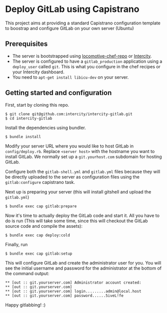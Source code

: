 Deploy GitLab using Capistrano
==============================

This project aims at providing a standard Capistrano configuration template to boostrap and configure GitLab on your own server (Ubuntu)

## Prerequisites

* The server is bootstrapped using [locomotive-chef-repo](https://github.com/firmhouse/locomotive-chef-repo) or [Intercity](http://intercityup.com).
* The server is configured to have a `gitlab_production` application using a `deploy_user` called `git`. This is what you configure in the chef recipes or your Intercity dashboard.
* You need to `apt-get install libicu-dev` on your server.

## Getting started and configuration

First, start by cloning this repo.

```
$ git clone git@github.com:intercity/intercity-gitlab.git
$ cd intercity-gitlab
```

Install the dependencies using bundler.

```
$ bundle install
```

Modify your server URL where you would like to host GitLab in `config/deploy.rb`. Replace `<server host>` with the hostname you want to install GitLab. We normally set up a `git.yourhost.com` subdomain for hosting GitLab.

Configure both the `gitlab-shell.yml` and `gitlab.yml` files because they will be directly uploaded to the server as configuration files using the `gitlab:configure` capistrano task.

Next up is preparing your server (this will install gitshell and upload the `gitlab.yml`)

```
$ bundle exec cap gitlab:prepare
```

Now it's time to actually deploy the GitLab code and start it. All you have to do is run (This will take some time, since this will checkout the GitLab source code and compile the assets):

```
$ bundle exec cap deploy:cold
```

Finally, run

```
$ bundle exec cap gitlab:setup
```

This will configure GitLab and create the administrator user for you. You will see the initial username and password for the administrator at the bottom of the command output:

```
** [out :: git.yourserver.com] Administrator account created:
** [out :: git.yourserver.com]
** [out :: git.yourserver.com] login.........admin@local.host
** [out :: git.yourserver.com] password......5iveL!fe
```

Happy gitlabbing! :)